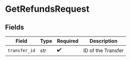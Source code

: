 # GetRefundsRequest


## Fields

| Field              | Type               | Required           | Description        |
| ------------------ | ------------------ | ------------------ | ------------------ |
| `transfer_id`      | *str*              | :heavy_check_mark: | ID of the Transfer |
